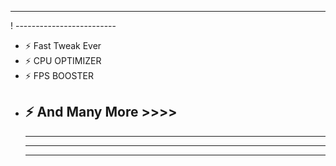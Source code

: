 -------
! -------------------------
- ⚡ Fast Tweak Ever
- ⚡ CPU OPTIMIZER
- ⚡ FPS BOOSTER
- ⚡ And Many More >>>>
  --------
  ----------
  --------------------------
  ------
